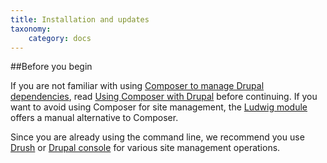 ```yaml
---
title: Installation and updates
taxonomy:
    category: docs
---
```

##Before you begin

If you are not familiar with using [Composer to manage Drupal dependencies](https://www.drupal.org/docs/develop/using-composer/using-composer-with-drupal), read [Using Composer with Drupal](../../01.getting-started/01.using-composer) before continuing. If you want to avoid using Composer for site management, the [Ludwig module](https://www.drupal.org/project/ludwig) offers a manual alternative to Composer.

Since you are already using the command line, we recommend you use [Drush](http://www.drush.org/) or [Drupal console](https://drupalconsole.com/) for various site management operations.